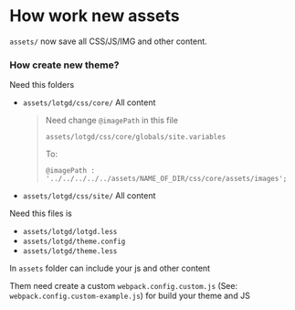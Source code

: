 # How work new assets

`assets/` now save all CSS/JS/IMG and other content.

### How create new theme?

Need this folders
-   `assets/lotgd/css/core/` All content
    > Need change `@imagePath` in this file
    >
    > `assets/lotgd/css/core/globals/site.variables`
    >
    > To:
    >
    > `@imagePath : '../../../../../assets/NAME_OF_DIR/css/core/assets/images';`

-   `assets/lotgd/css/site/` All content

Need this files is
-   `assets/lotgd/lotgd.less`
-   `assets/lotgd/theme.config`
-   `assets/lotgd/theme.less`

In `assets` folder can include your js and other content

Them need create a custom `webpack.config.custom.js` (See: `webpack.config.custom-example.js`) for build your theme and JS
